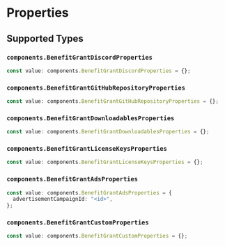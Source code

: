 # Properties


## Supported Types

### `components.BenefitGrantDiscordProperties`

```typescript
const value: components.BenefitGrantDiscordProperties = {};
```

### `components.BenefitGrantGitHubRepositoryProperties`

```typescript
const value: components.BenefitGrantGitHubRepositoryProperties = {};
```

### `components.BenefitGrantDownloadablesProperties`

```typescript
const value: components.BenefitGrantDownloadablesProperties = {};
```

### `components.BenefitGrantLicenseKeysProperties`

```typescript
const value: components.BenefitGrantLicenseKeysProperties = {};
```

### `components.BenefitGrantAdsProperties`

```typescript
const value: components.BenefitGrantAdsProperties = {
  advertisementCampaignId: "<id>",
};
```

### `components.BenefitGrantCustomProperties`

```typescript
const value: components.BenefitGrantCustomProperties = {};
```

